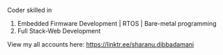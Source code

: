 Coder skilled in 

1. Embedded Firmware Development | RTOS | Bare-metal programming
2. Full Stack-Web Development

View my all accounts here: 
https://linktr.ee/sharanu.dibbadamani
